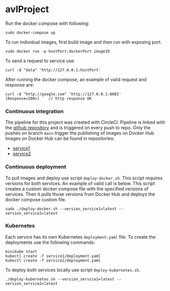 # avlProject

Run the docker compose with following:
```
sudo docker-compose up
```

To run individual images, first build image and then run with exposing port.
```
sudo docker run -p hostPort:dockerPort imageID
```

To send a request to service use:
```
curl -d "data" 'http://127.0.0.1:hostPort'
```

After running the docker compose, an example of valid request and response are:
```
curl -d "http://google.com" 'http://127.0.0.1:8081'
[Response<200>]    // http response OK
```

### Continuous integration

The pipeline for this project was created with CircleCI. 
Pipeline is linked with the [github repository](https://github.com/alexmilis/avlProject) and is triggered on every push to repo.
Only the pushes on branch `main` trigger the publishing of images on Docker Hub.
Images on Docker Hub can be found in repositories:
- [service1](https://hub.docker.com/repository/docker/alexmilis/service1)
- [service2](https://hub.docker.com/repository/docker/alexmilis/service2)


### Continuous deployment

To pull images and deploy use script `deploy-docker.sh`. This script requires versions for both services. An example of valid call is below.
This script creates a custom docker compose file with the specified versions of services. 
Then it pulls those versions from Docker Hub and deploys the docker compose custom file.

```
sudo ./deploy-docker.sh --version_service1=latest --version_service2=latest
```


### Kubernetes

Each service has its own Kubernetes `deployment.yaml` file. To create the deployments use the following commands:
```
minikube start
kubectl create -f service1/deployment.yaml
kubectl create -f service2/deployment.yaml
```

To deploy both services locally use script `deploy-kubernetes.sh`.
```
./deploy-kubernetes.sh --version_service1=latest --version_service2=latest
```

